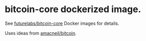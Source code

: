 # bitcoin-core dockerized image.

See [futurelabs/bitcoin-core](https://hub.docker.com/r/futurelabs/bitcoin-core/) Docker images for details.

Uses ideas from [amacneil/bitcoin](https://hub.docker.com/r/amacneil/bitcoin/).
